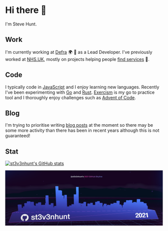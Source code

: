 # Hi there 👋

I'm Steve Hunt.

## Work

I'm currently working at [Defra](https://github.com/defra) :earth_africa:
:tractor: as a Lead Developer. I've previously worked at
[NHS.UK](https://github.com/nhsuk), mostly on projects helping people
[find services](https://www.nhs.uk/service-search) :hospital:.

## Code

I typically code in
[JavaScript](https://developer.mozilla.org/en-US/docs/Web/JavaScript) and I
enjoy learning new languages. Recently I've been experimenting with
[Go](https://golang.org/) and [Rust](https://www.rust-lang.org/).
[Exercism](https://exercism.io/) is my go to practice tool and I thoroughly
enjoy challenges such as [Advent of Code](https://adventofcode.com/).

## Blog

I'm trying to prioritise writing [blog posts](https://st3v3nhunt.github.io/) at
the moment so there may be some more activity than there has been in recent
years although this is not guaranteed!

## Stat

[![st3v3nhunt's GitHub stats](https://github-readme-stats.vercel.app/api?username=st3v3nhunt&show_icons=true&hide=stars&theme=radical)](https://github.com/st3v3nhunt)

[![st3v3nhunt's GitHub Skyline 2021](https://raw.githubusercontent.com/st3v3nhunt/st3v3nhunt/main/img/st3v3nhunt-github-skyline-2021.png)](https://skyline.github.com/st3v3nhunt/2021)
